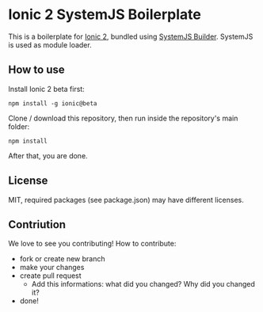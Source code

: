# Ionic 2 SystemJS Boilerplate

This is a boilerplate for [Ionic 2](https://github.com/driftyco/ionic), bundled using [SystemJS Builder](https://github.com/systemjs/builder). SystemJS is used as module loader.

## How to use

Install Ionic 2 beta first:

```
npm install -g ionic@beta
```

Clone / download this repository, then run inside the repository's main folder:

```
npm install
```

After that, you are done.

## License

MIT, required packages (see package.json) may have different licenses.

## Contriution

We love to see you contributing! How to contribute:
* fork or create new branch
* make your changes
* create pull request
    * Add this informations: what did you changed? Why did you changed it?
* done!